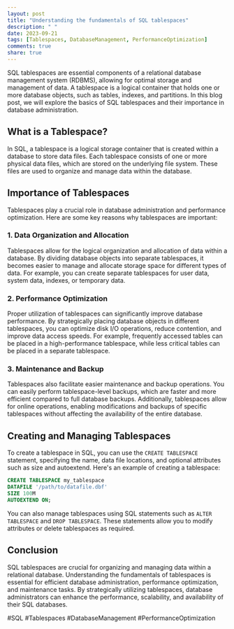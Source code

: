 ```yaml
---
layout: post
title: "Understanding the fundamentals of SQL tablespaces"
description: " "
date: 2023-09-21
tags: [Tablespaces, DatabaseManagement, PerformanceOptimization]
comments: true
share: true
---
```


SQL tablespaces are essential components of a relational database management system (RDBMS), allowing for optimal storage and management of data. A tablespace is a logical container that holds one or more database objects, such as tables, indexes, and partitions. In this blog post, we will explore the basics of SQL tablespaces and their importance in database administration.

## What is a Tablespace?

In SQL, a tablespace is a logical storage container that is created within a database to store data files. Each tablespace consists of one or more physical data files, which are stored on the underlying file system. These files are used to organize and manage data within the database.

## Importance of Tablespaces

Tablespaces play a crucial role in database administration and performance optimization. Here are some key reasons why tablespaces are important:

### 1. Data Organization and Allocation

Tablespaces allow for the logical organization and allocation of data within a database. By dividing database objects into separate tablespaces, it becomes easier to manage and allocate storage space for different types of data. For example, you can create separate tablespaces for user data, system data, indexes, or temporary data.

### 2. Performance Optimization

Proper utilization of tablespaces can significantly improve database performance. By strategically placing database objects in different tablespaces, you can optimize disk I/O operations, reduce contention, and improve data access speeds. For example, frequently accessed tables can be placed in a high-performance tablespace, while less critical tables can be placed in a separate tablespace.

### 3. Maintenance and Backup

Tablespaces also facilitate easier maintenance and backup operations. You can easily perform tablespace-level backups, which are faster and more efficient compared to full database backups. Additionally, tablespaces allow for online operations, enabling modifications and backups of specific tablespaces without affecting the availability of the entire database.

## Creating and Managing Tablespaces

To create a tablespace in SQL, you can use the `CREATE TABLESPACE` statement, specifying the name, data file locations, and optional attributes such as size and autoextend. Here's an example of creating a tablespace:

```sql
CREATE TABLESPACE my_tablespace
DATAFILE '/path/to/datafile.dbf'
SIZE 100M
AUTOEXTEND ON;
```

You can also manage tablespaces using SQL statements such as `ALTER TABLESPACE` and `DROP TABLESPACE`. These statements allow you to modify attributes or delete tablespaces as required.

## Conclusion

SQL tablespaces are crucial for organizing and managing data within a relational database. Understanding the fundamentals of tablespaces is essential for efficient database administration, performance optimization, and maintenance tasks. By strategically utilizing tablespaces, database administrators can enhance the performance, scalability, and availability of their SQL databases.

#SQL #Tablespaces #DatabaseManagement #PerformanceOptimization